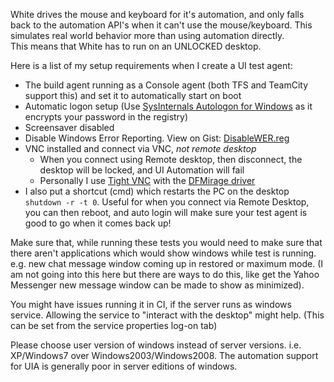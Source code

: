 White drives the mouse and keyboard for it's automation, and only falls back to the automation API's when it can't use the mouse/keyboard. This simulates real world behavior more than using automation directly.  
This means that White has to run on an UNLOCKED desktop.

Here is a list of my setup requirements when I create a UI test agent:
 
 - The build agent running as a Console agent (both TFS and TeamCity support this) and set it to automatically start on boot
 - Automatic logon setup (Use [SysInternals Autologon for Windows](http://technet.microsoft.com/en-us/sysinternals/bb963905.aspx) as it encrypts your password in the registry)
 - Screensaver disabled 
 - Disable Windows Error Reporting. View on Gist: [DisableWER.reg](https://gist.github.com/JakeGinnivan/5131363)  
 - VNC installed and connect via VNC, *not remote desktop*
   - When you connect using Remote desktop, then disconnect, the desktop will be locked, and UI Automation will fail
   - Personally I use [Tight VNC](http://www.tightvnc.com/) with the [DFMirage driver](http://www.tightvnc.com/download.php) 
 - I also put a shortcut (cmd) which restarts the PC on the desktop `shutdown -r -t 0`. Useful for when you connect via Remote Desktop, you can then reboot, and auto login will make sure your test agent is good to go when it comes back up!

Make sure that, while running these tests you would need to make sure that there aren't applications which would show windows while test is running. e.g. new chat message window coming up in restored or maximum mode. (I am not going into this here but there are ways to do this, like get the Yahoo Messenger new message window can be made to show as minimized).

You might have issues running it in CI, if the server runs as windows service. Allowing the service to "interact with the desktop" might help. (This can be set from the service properties log-on tab)

Please choose user version of windows instead of server versions. i.e. XP/Windows7 over Windows2003/Windows2008. The automation support for UIA is generally poor in server editions of windows.